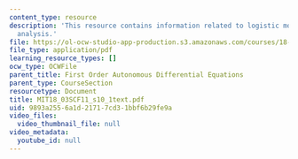 ```yaml
---
content_type: resource
description: 'This resource contains information related to logistic model: qualitative
  analysis.'
file: https://ol-ocw-studio-app-production.s3.amazonaws.com/courses/18-03sc-differential-equations-fall-2011/9893a2556a1d21717cd31bbf6b29fe9a_MIT18_03SCF11_s10_1text.pdf
file_type: application/pdf
learning_resource_types: []
ocw_type: OCWFile
parent_title: First Order Autonomous Differential Equations
parent_type: CourseSection
resourcetype: Document
title: MIT18_03SCF11_s10_1text.pdf
uid: 9893a255-6a1d-2171-7cd3-1bbf6b29fe9a
video_files:
  video_thumbnail_file: null
video_metadata:
  youtube_id: null
---
```

